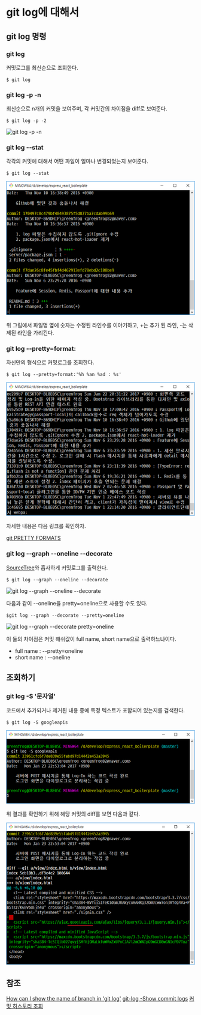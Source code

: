 # git log에 대해서 

## git log 명령

### git log

커밋로그를 최신순으로 조회한다.

```
$ git log
```

### git log -p -n

최신순으로 n개의 커밋을 보여주며, 각 커밋간의 차이점을 diff로 보여준다.

```
$ git log -p -2
```

![git log -p -n](./git_log_p_n.png)

### git log --stat

각각의 커밋에 대해서 어떤 파일이 얼마나 변경되었는지 보여준다. 

```
$ git log --stat
```

![git log --stat](./git_log_stat.png)

위 그림에서 파일명 옆에 숫자는 수정된 라인수를 이야기하고, +는 추가 된 라인, -는 삭제된 라인을 가리킨다. 

### git log --pretty=format:

자신만의 형식으로 커밋로그를 조회한다. 

```
$ git log --pretty=format:'%h %an %ad : %s'
```

![git log --pretty=format:](git_log_pretty_format.png)

자세한 내용은 다음 링크를 확인하자.

[git PRETTY FORMATS](https://git-scm.com/docs/pretty-formats)

### git log --graph --oneline --decorate

[SourceTree](https://www.sourcetreeapp.com/)와 흡사하게 커밋로그를 출력한다. 

```
$ git log --graph --oneline --decorate
```

![git log --graph --oneline --decorate](get_log_graph_pretty=online_decorate.png)

다음과 같이 --oneline을 pretty=oneline으로 사용할 수도 있다.

```
$git log --graph --decorate --pretty=oneline
```

![git log --graph --decorate pretty=oneline](get_log_graph_online_decoreate.png)

이 둘의 차이점은 커밋 해쉬값이 full name, short name으로 출력하느냐이다. 

* full name : --pretty=oneline
* short name : --oneline

## 조회하기

### git log -S '문자열'

코드에서 추가되거나 제거된 내용 중에 특정 텍스트가 포함되어 있는지를 검색한다.

```
$ git log -S googleapis
```

![git log -S googleapis](git_log_S.png)

위 결과를 확인하기 위해 해당 커밋의 diff를 보면 다음과 같다. 

![confirm result of git log -S googleapis](git_log_S_confirm.png)

## 참조

[How can I show the name of branch in 'git log'](http://stackoverflow.com/questions/1841405/how-can-i-show-the-name-of-branches-in-git-log)
[git-log -Show commit logs](https://git-scm.com/docs/git-log)
[커밋 히스토리 조회](https://mylko72.gitbooks.io/git/content/history.html)
